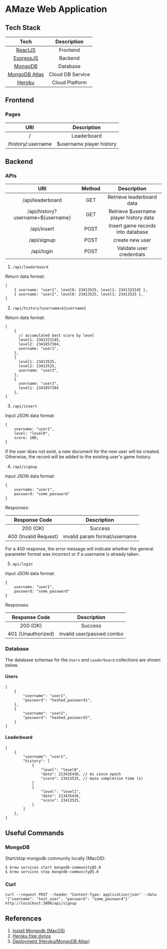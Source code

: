 # AMaze Web Application

## Tech Stack

|                          Tech                           |   Description    |
| :-----------------------------------------------------: | :--------------: |
|             [ReactJS](https://reactjs.org/)             |     Frontend     |
|           [ExpressJS](https://expressjs.com/)           |     Backend      |
|           [MongoDB](https://www.mongodb.com/)           |     Database     |
| [MongoDB Atlas](https://www.mongodb.com/atlas/database) | Cloud DB Service |
|            [Heroku](https://www.heroku.com)             |  Cloud Platform  |

## Frontend

### Pages

|        URI         |       Description        |
| :----------------: | :----------------------: |
|         /          |       Leaderboard        |
| /history/:username | $username player history |

## Backend

### APIs

|                URI                | Method |              Description               |
| :-------------------------------: | :----: | :------------------------------------: |
|         /api/leaderboard          |  GET   |       Retrieve leaderboard data        |
| /api/history?username=${username} |  GET   | Retrieve $username player history data |
|            /api/insert            |  POST  |   Insert game records into database    |
|            /api/signup            |  POST  |            create new user             |
|            /api/login             |  POST  |       Validate user credentials        |

1. `/api/leaderboard`

Return data format:

```
[
    { username: "user1", level0: 23413525, level1: 2341323145 },
    { username: "user2", level0: 23413525, level1: 23413525 },
]
```

2. `/api/history?username=${username}`

Return data format:

```
[
    {
      // accumulated best score by level
      level1: 2341323145,
      level2: 2341857384,
      username: "user1",
    },
    {
      level1: 23413525,
      level2: 23413525,
      username: "user2",
    },
    {
      username: "user3",
      level1: 2341857384
    },
]
```

3. `/api/insert`

Input JSON data format:

```
{
    username: "user1",
    level: "level0",
    score: 100,
}
```

If the user does not exist, a new document for the new user will be created. Otherwise, the record will be added to the existing user's game history.

4. `/api/signup`

Input JSON data format:

```
{
    username: "user1",
    password: "some_password"
}
```

Responses:

|     Response Code     |          Description          |
| :-------------------: | :---------------------------: |
|       200 (OK)        |            Success            |
| 400 (Invalid Request) | invalid param format/username |

For a 400 response, the error message will indicate whether the general parameter format was incorrect or if a username is already taken.

5. `api/login`

Input JSON data format:

```
{
    username: "user1",
    password: "some_password"
}
```

Responses:

|   Response Code    |        Description        |
| :----------------: | :-----------------------: |
|      200 (OK)      |          Success          |
| 401 (Unauthorized) | invalid user/passwd combo |

### Database

The database schemas for the `Users` and `Leaderboard` collections are shown below.

#### Users

```
[
    {
        "username": "user1",
        "password": "hashed_password1",
    },
    {
        "username": "user2",
        "password": "hashed_password2",
    }
]
```

#### Leaderboard

```
[
    {
        "username": "user1",
        "history": [
            {
                "level": "level0",
                "date": 213435436, // ms since epoch
                "score": 23413525, // maze completion time (s)
            }
            {
                "level": "level1",
                "date": 213435436,
                "score": 23413525,
            }
        ]
    },
]
```

## Useful Commands

### MongoDB

Start/stop mongodb community locally (MacOS):

```
$ brew services start mongodb-community@5.0
$ brew services stop mongodb-community@5.0
```

### Curl

```
curl --request POST --header "Content-Type: application/json" --data '{"username": "test_user", "password": "some_password"}' http://localhost:3000/api/signup
```

## References

1. [Install Mongodb (MacOS)](https://docs.mongodb.com/manual/tutorial/install-mongodb-on-os-x/)
2. [Heroku free dynos](https://railsautoscale.com/heroku-free-dynos/)
3. [Deployment (Heroku/MongoDB Atlas)](https://www.youtube.com/watch?v=2AIL1c-cJM0)
